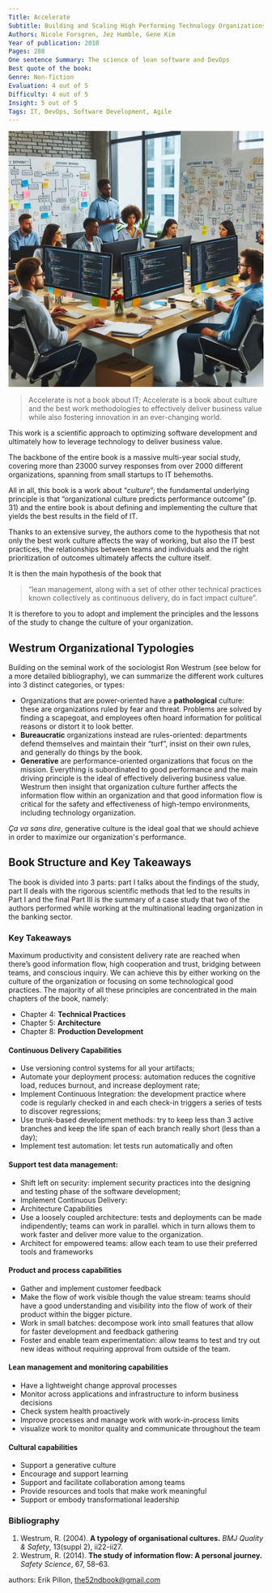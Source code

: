 ```yaml
---
Title: Accelerate
Subtitle: Building and Scaling High Performing Technology Organizations
Authors: Nicole Forsgren, Jez Humble, Gene Kim
Year of publication: 2018
Pages: 288
One sentence Summary: The science of lean software and DevOps
Best quote of the book: 
Genre: Non-fiction
Evaluation: 4 out of 5
Difficulty: 4 out of 5
Insight: 5 out of 5
Tags: IT, DevOps, Software Development, Agile
---
```


![Agile meeting](/assets/images/agile_meeting.jpeg)

> Accelerate is not a book about IT; Accelerate is a book about culture and the best work methodologies to effectively deliver business value while also fostering innovation in an ever-changing world.

This work is a scientific approach to optimizing software development and ultimately how to leverage technology to deliver business value.

The backbone of the entire book is a massive multi-year social study, covering more than 23000 survey responses from over 2000 different organizations, spanning from small startups to IT behemoths.

All in all, this book is a work about “_culture_”; the fundamental underlying principle is that “organizational culture predicts performance outcome” (p. 31) and the entire book is about defining and implementing the culture that yields the best results in the field of IT.

Thanks to an extensive survey, the authors come to the hypothesis that not only the best work culture affects the way of working, but also the IT best practices, the relationships between teams and individuals and the right prioritization of outcomes ultimately affects the culture itself.

It is then the main hypothesis of the book that

> “lean management, along with a set of other other technical practices known collectively as continuous delivery, do in fact impact culture”.

It is therefore to you to adopt and implement the principles and the lessons of the study to change the culture of your organization.

## Westrum Organizational Typologies

Building on the seminal work of the sociologist Ron Westrum (see below for a more detailed bibliography), we can summarize the different work cultures into 3 distinct categories, or types:

- Organizations that are power-oriented have a **pathological** culture: these are organizations ruled by fear and threat. Problems are solved by finding a scapegoat, and employees often hoard information for political reasons or distort it to look better.
- **Bureaucratic** organizations instead are rules-oriented: departments defend themselves and maintain their “turf”, insist on their own rules, and generally do things by the book.
- **Generative** are performance-oriented organizations that focus on the mission. Everything is subordinated to good performance and the main driving principle is the ideal of effectively delivering business value.
Westrum then insight that organization culture further affects the information flow within an organization and that good information flow is critical for the safety and effectiveness of high-tempo environments, including technology organization.

_Ça va sans dire_, generative culture is the ideal goal that we should achieve in order to maximize our organization's performance.

## Book Structure and Key Takeaways

The book is divided into 3 parts: part I talks about the findings of the study, part II deals with the rigorous scientific methods that led to the results in Part I and the final Part III is the summary of a case study that two of the authors performed while working at the multinational leading organization in the banking sector.

### Key Takeaways

Maximum productivity and consistent delivery rate are reached when there’s good information flow, high cooperation and trust, bridging between teams, and conscious inquiry. We can achieve this by either working on the culture of the organization or focusing on some technological good practices. The majority of all these principles are concentrated in the main chapters of the book, namely:

- Chapter 4: **Technical Practices**
- Chapter 5: **Architecture**
- Chapter 8: **Production Development**

#### Continuous Delivery Capabilities

- Use versioning control systems for all your artifacts;
- Automate your deployment process: automation reduces the cognitive load, reduces burnout, and increase deployment rate;
- Implement Continuous Integration: the development practice where code is regularly checked in and each check-in triggers a series of tests to discover regressions;
- Use trunk-based development methods: try to keep less than 3 active branches and keep the life span of each branch really short (less than a day);
- Implement test automation: let tests run automatically and often

#### Support test data management:

- Shift left on security: implement security practices into the designing and testing phase of the software development;
- Implement Continuous Delivery:
- Architecture Capabilities
- Use a loosely coupled architecture: tests and deployments can be made indipendently; teams can work in parallel. which in turn allows them to work faster and deliver more value to the organization.
- Architect for empowered teams: allow each team to use their preferred tools and frameworks

#### Product and process capabilities
- Gather and implement customer feedback
- Make the flow of work visible though the value stream: teams should have a good understanding and visibility into the flow of work of their product within the bigger picture.
- Work in small batches: decompose work into small features that allow for faster development and feedback gathering
- Foster and enable team experimentation: allow teams to test and try out new ideas without requiring approval from outside of the team.

#### Lean management and monitoring capabilities

- Have a lightweight change approval processes
- Monitor across applications and infrastructure to inform business decisions
- Check system health proactively
- Improve processes and manage work with work-in-process limits
- visualize work to monitor quality and communicate throughout the team

#### Cultural capabilities

- Support a generative culture
- Encourage and support learning
- Support and facilitate collaboration among teams
- Provide resources and tools that make work meaningful
- Support or embody transformational leadership

### Bibliography

1. Westrum, R. (2004). **A typology of organisational cultures.** _BMJ Quality & Safety_, 13(suppl 2), ii22-ii27.
2. Westrum, R. (2014). **The study of information flow: A personal journey.** _Safety Science_, 67, 58–63.

authors: Erik Pillon, the52ndbook@gmail.com